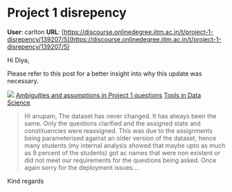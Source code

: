 # Project 1 disrepency

**User**: carlton
**URL**: [https://discourse.onlinedegree.iitm.ac.in/t/project-1-disrepency/139207/5](https://discourse.onlinedegree.iitm.ac.in/t/project-1-disrepency/139207/5)

Hi Diya,

Please refer to this post for a better insight into why this update was necessary.

![](https://dub1.discourse-cdn.com/flex013/user_avatar/discourse.onlinedegree.iitm.ac.in/carlton/48/56317_2.png)
[Ambiguities and assumptions in Project 1 questions](https://discourse.onlinedegree.iitm.ac.in/t/ambiguities-and-assumptions-in-project-1-questions/139016/6) [Tools in Data Science](/c/courses/tds-kb/34)

> Hi anupam,
> The dataset has never changed. It has always been the same. Only the questions clarified and the assigned state and constituencies were reassigned. This was due to the assignments being parameterised against an older version of the dataset, hence many students (my internal analysis showed that maybe upto as much as 8 percent of the students) got ac names that were non existent or did not meet our requirements for the questions being asked.
> Once again sorry for the deployment issues.…

Kind regards
